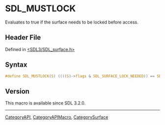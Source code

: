 # SDL_MUSTLOCK

Evaluates to true if the surface needs to be locked before access.

## Header File

Defined in [<SDL3/SDL_surface.h>](https://github.com/libsdl-org/SDL/blob/main/include/SDL3/SDL_surface.h)

## Syntax

```c
#define SDL_MUSTLOCK(S) ((((S)->flags & SDL_SURFACE_LOCK_NEEDED)) == SDL_SURFACE_LOCK_NEEDED)
```

## Version

This macro is available since SDL 3.2.0.

----
[CategoryAPI](CategoryAPI), [CategoryAPIMacro](CategoryAPIMacro), [CategorySurface](CategorySurface)

